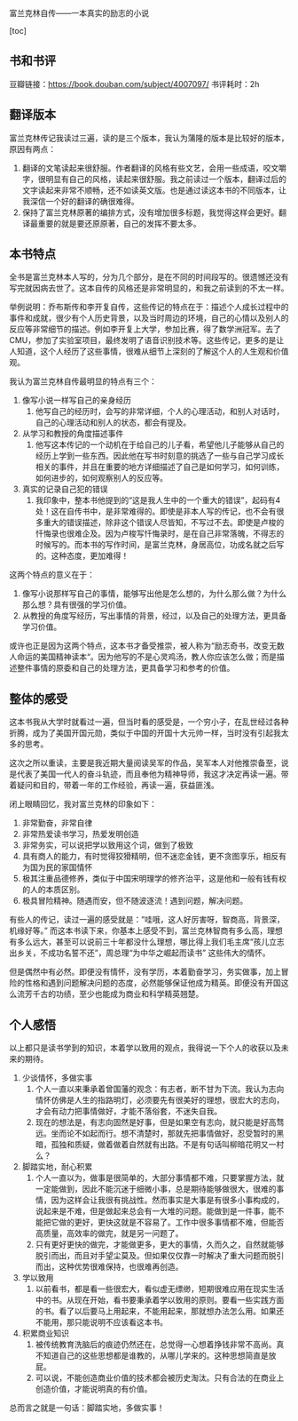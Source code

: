 富兰克林自传——一本真实的励志的小说

[toc]

## 书和书评
豆瓣链接：https://book.douban.com/subject/4007097/
书评耗时：2h


## 翻译版本
富兰克林传记我读过三遍，读的是三个版本，我认为蒲隆的版本是比较好的版本，原因有两点：
1. 翻译的文笔读起来很舒服。作者翻译的风格有些文艺，会用一些成语，咬文嚼字，很明显有自己的风格，读起来很舒服。我之前读过一个版本，翻译过后的文字读起来非常不顺畅，还不如读英文版。也是通过读这本书的不同版本，让我深信一个好的翻译的确很难得。
2. 保持了富兰克林原著的编排方式，没有增加很多标题，我觉得这样会更好。翻译最重要的就是要还原原著，自己的发挥不要太多。

## 本书特点
全书是富兰克林本人写的，分为几个部分，是在不同的时间段写的。很遗憾还没有写完就因病去世了。这本自传的风格还是非常明显的，和我之前读到的不太一样。

举例说明：乔布斯传和李开复自传，这些传记的特点在于：描述个人成长过程中的事件和成就，很少有个人历史背景，以及当时周边的环境，自己的心情以及别人的反应等非常细节的描述。例如李开复上大学，参加比赛，得了数学洲冠军。去了CMU，参加了实验室项目，最终发明了语音识别技术等。这些传记，更多的是让人知道，这个人经历了这些事情，很难从细节上深刻的了解这个人的人生观和价值观。

我认为富兰克林自传最明显的特点有三个：
1. 像写小说一样写自己的亲身经历
    1. 他写自己的经历时，会写的非常详细，个人的心理活动，和别人对话时，自己的心理活动和别人的状态，都会有提及。
2. 从学习和教授的角度描述事件
    1. 他写这本传记的一个动机在于给自己的儿子看，希望他儿子能够从自己的经历上学到一些东西。因此他在写书时刻意的挑选了一些与自己学习成长相关的事件，并且在重要的地方详细描述了自己是如何学习，如何训练，如何进步的，如何观察别人的反应等。
3. 真实的记录自己犯的错误
    1. 我印象中，整本书他提到的“这是我人生中的一个重大的错误”，起码有4处！这在自传书中，是非常难得的。即使是非本人写的传记，也不会有很多重大的错误描述，除非这个错误人尽皆知，不写过不去。即使是卢梭的忏悔录也很难企及。因为卢梭写忏悔录时，是在自己非常落魄，不得志的时候写的。而本书的写作时间，是富兰克林，身居高位，功成名就之后写的。这种态度，更加难得！

这两个特点的意义在于：
1. 像写小说那样写自己的事情，能够写出他是怎么想的，为什么那么做？为什么那么想？具有很强的学习价值。
2. 从教授的角度写经历，写出事情的背景，经过，以及自己的处理方法，更具备学习价值。

或许也正是因为这两个特点，这本书才备受推崇，被人称为“励志奇书，改变无数人命运的美国精神读本“。因为他写的不是心灵鸡汤，教人你应该怎么做；而是描述整件事情的原委和自己的处理方法，更具备学习和参考的价值。

## 整体的感受
这本书我从大学时就看过一遍，但当时看的感受是，一个穷小子，在乱世经过各种折腾，成为了美国开国元勋，类似于中国的开国十大元帅一样，当时没有引起我太多的思考。

这次之所以重读，主要是我近期大量阅读吴军的作品，吴军本人对他推崇备至，说是代表了美国一代人的奋斗轨迹，而且奉他为精神导师，我这才决定再读一遍。带着疑问和目的，带着一年的工作经验，再读一遍，获益匪浅。

闭上眼睛回忆，我对富兰克林的印象如下：
1. 非常勤奋，非常自律
2. 非常热爱读书学习，热爱发明创造
3. 非常务实，可以说把学以致用这个词，做到了极致
4. 具有商人的能力，有时觉得狡猾精明，但不迷恋金钱，更不贪图享乐，相反有为国为民的家国情怀
5. 极其注重品德修养，类似于中国宋明理学的修齐治平，这是他和一般有钱有权的人的本质区别。
6. 极具冒险精神。随遇而安，但不随波逐流！遇到问题，解决问题。

有些人的传记，读过一遍的感受就是：”哇哦，这人好厉害呀，智商高，背景深，机缘好等。” 而这本书读下来，你基本上感受不到，富兰克林智商有多么高，理想有多么远大，甚至可以说前三十年都没什么理想，哪比得上我们毛主席“孩儿立志出乡关，不成功名誓不还”，周总理“为中华之崛起而读书” 这些伟大的情怀。

但是偶然中有必然。即便没有情怀，没有学历，本着勤奋学习，务实做事，加上冒险的性格和遇到问题解决问题的态度，必然能够保证他成为精英。即便没有开国这么流芳千古的功绩，至少也能成为商业和科学精英翘楚。

## 个人感悟
以上都只是读书学到的知识，本着学以致用的观点，我得说一下个人的收获以及未来的期待。

1. 少谈情怀，多做实事
    1. 个人一直以来秉承着曾国藩的观念：有志者，断不甘为下流。我认为志向情怀仿佛是人生的指路明灯，必须要先有很美好的理想，很宏大的志向，才会有动力把事情做好，才能不落俗套，不迷失自我。
    2. 现在的想法是，有志向固然是好事，但是如果空有志向，就只能是好高骛远。坐而论不如起而行。想不清楚时，那就先把事情做好，忍受暂时的黑暗，孤独和质疑，做着做着自然就有出路。不是有句话叫柳暗花明又一村么？
2. 脚踏实地，耐心积累
    1. 个人一直以为，做事是很简单的，大部分事情都不难，只要掌握方法，就一定能做到，因此不能沉迷于细微小事，总是期待能够做很大，很难的事情，因为这样会让我很有挑战性。然而事实是大事是有很多小事构成的，说起来是不难，但是做起来总会有一大堆的问题。能做到是一件事，能不能把它做的更好，更快这就是不容易了。工作中很多事情都不难，但能否高质量，高效率的做完，就是另一问题了。
    2. 只有更好更快的做完，才能做更多，更大的事情，久而久之，自然就能够脱引而出，而且对手望尘莫及。但如果仅仅靠一时解决了重大问题而脱引而出，这种优势很难保持，也很难再创造。
3. 学以致用
    1. 以前看书，都是看一些很宏大，看似虚无缥缈，短期很难应用在现实生活中的书。从现在开始，看书要秉承着学以致用的原则。要看一些实践方面的书。看了以后要马上用起来，不能用起来，那就想办法怎么用。如果还不能用，那只能说明不应该看这本书。
4. 积累商业知识
    1. 被传统教育洗脑后的痕迹仍然还在，总觉得一心想着挣钱非常不高尚。真不知道自己的这些思想都是谁教的，从哪儿学来的。这种思想简直是放屁。
    2. 可以说，不能创造商业价值的技术都会被历史淘汰。只有合法的在商业上创造价值，才能说明真的有价值。

总而言之就是一句话：脚踏实地，多做实事！




